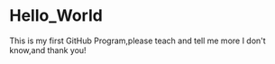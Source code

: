 # Hello_World
This is my first GitHub Program,please teach and tell me more I don't know,and thank you!

